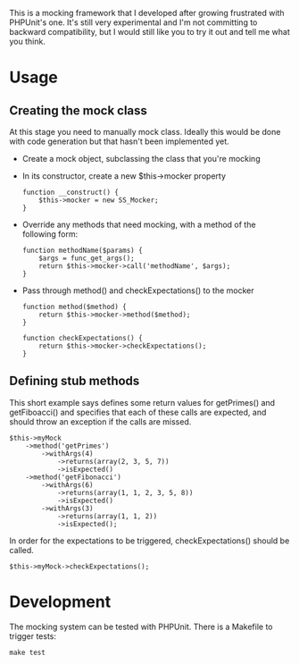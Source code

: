 This is a mocking framework that I developed after growing frustrated with PHPUnit's one.  It's still very experimental and I'm not committing to backward compatibility, but I would still like you to try it out and tell me what you think.

Usage
=====

## Creating the mock class

At this stage you need to manually mock class.  Ideally this would be done with code generation but that hasn't been implemented yet.
 
  - Create a mock object, subclassing the class that you're mocking
 
  - In its constructor, create a new $this->mocker property
 
		function __construct() {
			$this->mocker = new SS_Mocker;
		}
 
  - Override any methods that need mocking, with a method of the following form:
 
 		function methodName($params) {
			$args = func_get_args();
 			return $this->mocker->call('methodName', $args);
		}
 
  - Pass through method() and checkExpectations() to the mocker
 
		function method($method) {
			return $this->mocker->method($method);
		}

		function checkExpectations() {
			return $this->mocker->checkExpectations();
		}

## Defining stub methods
 
This short example says defines some return values for getPrimes() and getFiboacci() and specifies that each of these calls are expected, and should throw an exception if the calls are missed.
 
	$this->myMock
		->method('getPrimes')
			->withArgs(4)
				->returns(array(2, 3, 5, 7))
				->isExpected()
		->method('getFibonacci')
			->withArgs(6)
				->returns(array(1, 1, 2, 3, 5, 8))
				->isExpected()
			->withArgs(3)
				->returns(array(1, 1, 2))
				->isExpected();
 
In order for the expectations to be triggered, checkExpectations() should be called.
 
	$this->myMock->checkExpectations();
	
Development
===========

The mocking system can be tested with PHPUnit.  There is a Makefile to trigger tests:

	make test